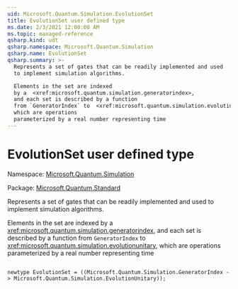 ```yaml
---
uid: Microsoft.Quantum.Simulation.EvolutionSet
title: EvolutionSet user defined type
ms.date: 2/3/2021 12:00:00 AM
ms.topic: managed-reference
qsharp.kind: udt
qsharp.namespace: Microsoft.Quantum.Simulation
qsharp.name: EvolutionSet
qsharp.summary: >-
  Represents a set of gates that can be readily implemented and used
  to implement simulation algorithms.

  Elements in the set are indexed
  by a  <xref:microsoft.quantum.simulation.generatorindex>,
  and each set is described by a function
  from `GeneratorIndex` to  <xref:microsoft.quantum.simulation.evolutionunitary>,
  which are operations
  parameterized by a real number representing time
---
```


# EvolutionSet user defined type

Namespace: [Microsoft.Quantum.Simulation](xref:Microsoft.Quantum.Simulation)

Package: [Microsoft.Quantum.Standard](https://nuget.org/packages/Microsoft.Quantum.Standard)


Represents a set of gates that can be readily implemented and usedto implement simulation algorithms.Elements in the set are indexedby a  <xref:microsoft.quantum.simulation.generatorindex>,and each set is described by a functionfrom `GeneratorIndex` to  <xref:microsoft.quantum.simulation.evolutionunitary>,which are operationsparameterized by a real number representing time

```qsharp

newtype EvolutionSet = ((Microsoft.Quantum.Simulation.GeneratorIndex -> Microsoft.Quantum.Simulation.EvolutionUnitary));
```

